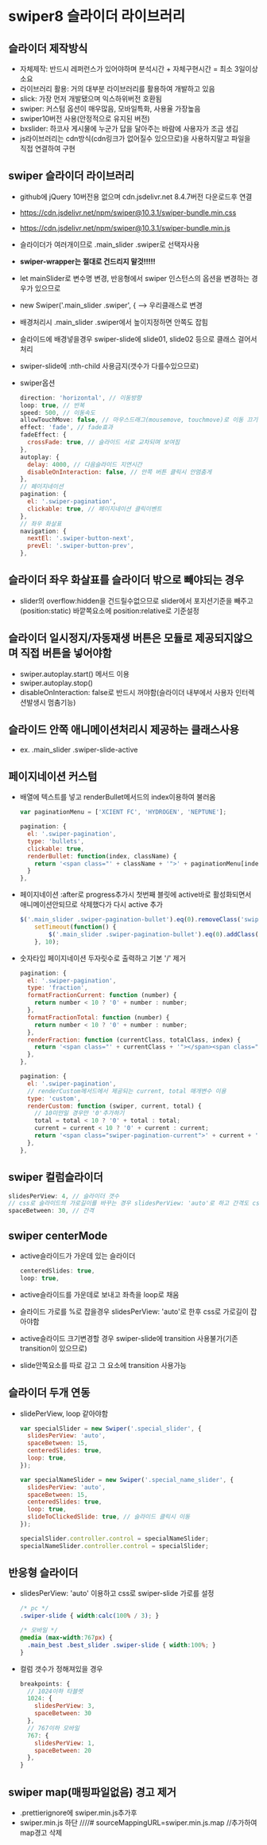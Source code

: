 # swiper8 슬라이더 라이브러리

## 슬라이더 제작방식

- 자체제작: 반드시 레퍼런스가 있어야하며 분석시간 + 자체구현시간 = 최소 3일이상 소요
- 라이브러리 활용: 거의 대부분 라이브러리를 활용하여 개발하고 있음
- slick: 가장 먼저 개발됐으며 익스하위버전 호환됨
- swiper: 커스텀 옵션이 매우많음, 모바일특화, 사용율 가장높음
- swiper10버전 사용(안정적으로 유지된 버전)
- bxslider: 하코사 게시물에 누군가 답을 달아주는 바람에 사용자가 조금 생김
- js라이브러리는 cdn방식(cdn링크가 없어질수 있으므로)을 사용하지말고 파일을 직접 연결하여 구현

## swiper 슬라이더 라이브러리

- github에 jQuery 10버전용 없으며  cdn.jsdelivr.net 8.4.7버전 다운로드후 연결

- https://cdn.jsdelivr.net/npm/swiper@10.3.1/swiper-bundle.min.css

- https://cdn.jsdelivr.net/npm/swiper@10.3.1/swiper-bundle.min.js

- 슬라이더가 여러개이므로 .main_slider .swiper로 선택자사용

- **swiper-wrapper는 절대로 건드리지 말것!!!!!**

- let mainSlider로 변수명 변경, 반응형에서 swiper 인스턴스의 옵션을 변경하는 경우가 있으므로

- new Swiper('.main_slider .swiper', { --> 우리클래스로 변경

- 배경처리시 .main_slider .swiper에서 높이지정하면 안쪽도 잡힘

- 슬라이드에 배경넣을경우 swiper-slide에 slide01, slide02 등으로 클래스 걸어서 처리

- swiper-slide에 :nth-child 사용금지(갯수가 다를수있으므로)

- swiper옵션
  
  ```js
  direction: 'horizontal', // 이동방향
  loop: true, // 반복
  speed: 500, // 이동속도
  allowTouchMove: false, // 마우스드래그(mousemove, touchmove)로 이동 끄기
  effect: 'fade', // fade효과
  fadeEffect: {
    crossFade: true, // 슬라이드 서로 교차되며 보여짐
  },
  autoplay: {
    delay: 4000, // 다음슬라이드 지연시간
    disableOnInteraction: false, // 안쪽 버튼 클릭시 안멈춤게
  },
  // 페이지네이션
  pagination: {
    el: '.swiper-pagination',
    clickable: true, // 페이지네이션 클릭이벤트
  },
  // 좌우 화살표
  navigation: {
    nextEl: '.swiper-button-next',
    prevEl: '.swiper-button-prev',
  },
  ```

## 슬라이더 좌우 화살표를 슬라이더 밖으로 빼야되는 경우

- slider의 overflow:hidden을 건드릴수없으므로 slider에서 포지션기준을 빼주고(position:static) 바깥쪽요소에 position:relative로 기준설정

## 슬라이더 일시정지/자동재생 버튼은 모듈로 제공되지않으며 직접 버튼을 넣어야함

- swiper.autoplay.start() 메서드 이용
- swiper.autoplay.stop()
- disableOnInteraction: false로 반드시 꺼야함(슬라이더 내부에서 사용자 인터렉션발생시 멈춤기능)

## 슬라이드 안쪽 애니메이션처리시 제공하는 클래스사용

- ex. .main_slider .swiper-slide-active

## 페이지네이션 커스텀

- 배열에 텍스트를 넣고 renderBullet메서드의 index이용하여 불러옴
  
  ```js
  var paginationMenu = ['XCIENT FC', 'HYDROGEN', 'NEPTUNE'];
  
  pagination: {
    el: '.swiper-pagination',
    type: 'bullets',
    clickable: true,
    renderBullet: function(index, className) {
      return '<span class="' + className + '">' + paginationMenu[index] + '</span>';
    }
  },
  ```

- 페이지네이션 :after로 progress추가시 첫번째 블릿에 active바로 활성화되면서 애니메이션안되므로 삭제했다가 다시 active 추가
  
  ```js
  $('.main_slider .swiper-pagination-bullet').eq(0).removeClass('swiper-pagination-bullet-active');
      setTimeout(function() {
          $('.main_slider .swiper-pagination-bullet').eq(0).addClass('swiper-pagination-bullet-active');
      }, 10);
  ```

- 숫자타입 페이지네이션 두자릿수로 출력하고 기본 '/' 제거
  
  ```js
  pagination: {
    el: '.swiper-pagination',
    type: 'fraction',
    formatFractionCurrent: function (number) {
      return number < 10 ? '0' + number : number;
    },
    formatFractionTotal: function (number) {
      return number < 10 ? '0' + number : number;
    },
    renderFraction: function (currentClass, totalClass, index) {
      return '<span class="' + currentClass + '"></span><span class="' + totalClass + '"></span>';
    },
  },
  ```
  
  ```js
  pagination: {
    el: '.swiper-pagination',
    // renderCustom메서드에서 제공되는 current, total 매개변수 이용
    type: 'custom',
    renderCustom: function (swiper, current, total) {
      // 10미만일 경우만 '0'추가하기
      total = total < 10 ? '0' + total : total;
      current = current < 10 ? '0' + current : current;
      return '<span class="swiper-pagination-current">' + current + '</span><span class="swiper-pagination-total">' + total + '</span>';
    },
  },
  ```

## swiper 컬럼슬라이더

```js
slidesPerView: 4, // 슬라이더 갯수
// css로 슬라이드의 가로길이를 바꾸는 경우 slidesPerView: 'auto'로 하고 간격도 css로 처리
spaceBetween: 30, // 간격
```

## swiper centerMode

- active슬라이드가 가운데 있는 슬라이더
  
  ```js
  centeredSlides: true,
  loop: true,
  ```

- active슬라이드를 가운데로 보내고 좌측을 loop로 채움

- 슬라이드 가로를 %로 잡을경우 slidesPerView: 'auto'로 한후 css로 가로길이 잡아야함

- active슬라이드 크기변경할 경우 swiper-slide에 transition 사용불가(기존 transition이 있으므로)

- slide안쪽요소를 따로 감고 그 요소에 transition 사용가능

## 슬라이더 두개 연동

- slidePerView, loop 같아야함
  
  ```js
  var specialSlider = new Swiper('.special_slider', {
    slidesPerView: 'auto',
    spaceBetween: 15,
    centeredSlides: true,
    loop: true,
  });
  
  var specialNameSlider = new Swiper('.special_name_slider', {
    slidesPerView: 'auto',
    spaceBetween: 15,
    centeredSlides: true,
    loop: true,
    slideToClickedSlide: true, // 슬라이드 클릭시 이동
  });
  
  specialSlider.controller.control = specialNameSlider;
  specialNameSlider.controller.control = specialSlider;
  ```

## 반응형 슬라이더

- slidesPerView: 'auto' 이용하고 css로 swiper-slide 가로를 설정
  
  ```css
  /* pc */
  .swiper-slide { width:calc(100% / 3); }
  
  /* 모바일 */
  @media (max-width:767px) {
    .main_best .best_slider .swiper-slide { width:100%; }
  }
  ```

- 컬럼 갯수가 정해져있을 경우
  
  ```js
  breakpoints: {
    // 1024이하 타블렛
    1024: {
      slidesPerView: 3,
      spaceBetween: 30
    },
    // 767이하 모바일
    767: {
      slidesPerView: 1,
      spaceBetween: 20
    },
  }
  ```

## swiper map(매핑파일없음) 경고 제거

- .prettierignore에 swiper.min.js추가후
- swiper.min.js 하단 ////# sourceMappingURL=swiper.min.js.map //추가하여 map경고 삭제
